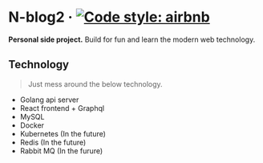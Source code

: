 # N-blog2 &middot; [![Code style: airbnb](https://img.shields.io/badge/code%20style-airbnb-blue.svg?style=flat-square)](https://github.com/airbnb/javascript)
**Personal side project.** Build for fun and learn the modern web technology.

## Technology
> Just mess around the below technology. 

- Golang api server
- React frontend + Graphql
- MySQL
- Docker
- Kubernetes (In the future)
- Redis (In the future)
- Rabbit MQ (In the furure)